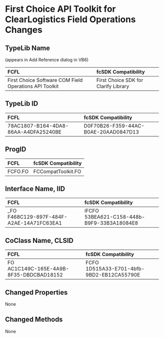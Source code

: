 # First Choice API Toolkit for ClearLogistics Field Operations Changes

## TypeLib Name

(appears in Add Reference dialog in VB6) 

| FCFL | fcSDK Compatibility |
|:--- |:--- |
| First Choice Software COM Field Operations API Toolkit | First Choice SDK for Clarify Library |

## TypeLib ID

| FCFL | fcSDK Compatibility |
|:--- |:--- |
| 78AC1807-B164-4DA8-86AA-A4DFA25240BE | D0F70B26-F359-44AC-B0AE-20AAD0847D13 |

## ProgID

| FCFL | fcSDK Compatibility |
|:--- |:--- |
| FCFO.FO | FCCompatToolkit.FO |

## Interface Name, IID

| FCFL | fcSDK Compatibility |
|:--- |:--- |
| _FO<br/>F468C129-897F-484F-A2AE-14A71FC63EA1 | IFCFO<br/>53BEA621-C158-448b-B9F9-33B3A18084E8 |

## CoClass Name, CLSID

| FCFL | fcSDK Compatibility |
|:--- |:--- |
| FO<br/>AC1C149C-165E-4A9B-8F35-DBDCBAD18152 | FCFO<br/>1D515A33-E701-4bfb-9BD2-EB12CA55790E |

## Changed Properties

None

## Changed Methods

None
